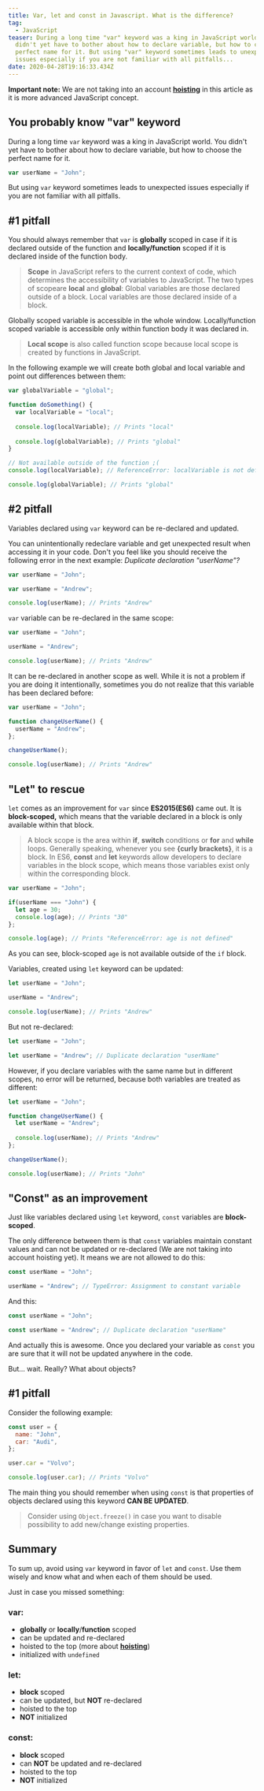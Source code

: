 ```yaml
---
title: Var, let and const in Javascript. What is the difference?
tag:
  - JavaScript
teaser: During a long time "var" keyword was a king in JavaScript world. You
  didn't yet have to bother about how to declare variable, but how to choose the
  perfect name for it. But using "var" keyword sometimes leads to unexpected
  issues especially if you are not familiar with all pitfalls...
date: 2020-04-28T19:16:33.434Z
---
```

**Important note:** We are not taking into an account **[hoisting](https://scotch.io/tutorials/understanding-hoisting-in-javascript)** in this article as it is more advanced JavaScript concept.

## You probably know "var" keyword

During a long time `var` keyword was a king in JavaScript world. You didn't yet have to bother about how to declare variable, but how to choose the perfect name for it.

```javascript
var userName = "John";
```

But using `var` keyword sometimes leads to unexpected issues especially if you are not familiar with all pitfalls. 

## \#1 pitfall

You should always remember that `var` is **globally** scoped in case if it is declared outside of the function and **locally/function** scoped if it is declared inside of the function body.

> **Scope** in JavaScript refers to the current context of code, which determines the accessibility of variables to JavaScript. The two types of scopeare **local** and **global**: Global variables are those declared outside of a block. Local variables are those declared inside of a block.

Globally scoped variable is accessible in the whole window. Locally/function scoped variable is accessible only within function body it was declared in.

> **Local scope** is also called function scope because local scope is created by functions in JavaScript.

In the following example we will create both global and local variable and point out differences between them:

```javascript
var globalVariable = "global";

function doSomething() {
  var localVariable = "local";
  
  console.log(localVariable); // Prints "local"
  
  console.log(globalVariable); // Prints "global"
}

// Not available outside of the function ;(
console.log(localVariable); // ReferenceError: localVariable is not defined

console.log(globalVariable); // Prints "global"
```

## \#2 pitfall

Variables declared using `var` keyword can be re-declared and updated.

You can unintentionally redeclare variable and get unexpected result when accessing it in your code. Don't you feel like you should receive the following error in the next example: *Duplicate declaration "userName"?*

```javascript
var userName = "John";

var userName = "Andrew";

console.log(userName); // Prints "Andrew"
```

`var` variable can be re-declared in the same scope:

```javascript
var userName = "John";

userName = "Andrew";

console.log(userName); // Prints "Andrew"
```

It can be re-declared in another scope as well. While it is not a problem if you are doing it intentionally, sometimes you do not realize that this variable has been declared before:

```javascript
var userName = "John";

function changeUserName() {
  userName = "Andrew";
};

changeUserName();

console.log(userName); // Prints "Andrew"
```

## "Let" to rescue

`let` comes as an improvement for `var` since **ES2015(ES6)** came out. It is **block-scoped,** which means that the variable declared in a block is only available within that block.

> A block scope is the area within **if**, **switch** conditions or **for** and **while** loops. Generally speaking, whenever you see **{curly brackets}**, it is a block. In ES6, **const** and **let** keywords allow developers to declare variables in the block scope, which means those variables exist only within the corresponding block.

```javascript
var userName = "John";

if(userName === "John") {
  let age = 30;
  console.log(age); // Prints "30"
};

console.log(age); // Prints "ReferenceError: age is not defined"
```

As you can see, block-scoped `age` is not available outside of the `if` block.

Variables, created using `let` keyword can be updated:

```javascript
let userName = "John";

userName = "Andrew";

console.log(userName); // Prints "Andrew"
```

But not re-declared:

```javascript
let userName = "John";

let userName = "Andrew"; // Duplicate declaration "userName"
```

However, if you declare variables with the same name but in different scopes, no error will be returned, because both variables are treated as different:

```javascript
let userName = "John";

function changeUserName() {
  let userName = "Andrew";
  
  console.log(userName); // Prints "Andrew"
};

changeUserName();

console.log(userName); // Prints "John"
```

## "Const" as an improvement

Just like variables declared using `let` keyword, `const` variables are **block-scoped**. 

The only difference between them is that `const` variables maintain constant values and can not be updated or re-declared (We are not taking into account hoisting yet). It means we are not allowed to do this:

```javascript
const userName = "John";

userName = "Andrew"; // TypeError: Assignment to constant variable
```

And this:

```javascript
const userName = "John";

const userName = "Andrew"; // Duplicate declaration "userName"
```

And actually this is awesome. Once you declared your variable as `const` you are sure that it will not be updated anywhere in the code.

But... wait. Really? What about objects?

## \#1 pitfall

Consider the following example:

```javascript
const user = {
  name: "John",
  car: "Audi",
};

user.car = "Volvo";

console.log(user.car); // Prints "Volvo"
```

The main thing you should remember when using `const` is that properties of objects declared using this keyword **CAN BE UPDATED**.

> Consider using `Object.freeze()` in case you want to disable possibility to add new/change existing properties.

## Summary

To sum up, avoid using `var` keyword in favor of `let` and `const`. Use them wisely and know what and when each of them should be used.

Just in case you missed something:

### var:

* **globally** or **locally**/**function** scoped
* can be updated and re-declared
* hoisted to the top (more about **[hoisting](/2020-04-30-hoisting-in-javascript/)**)
* initialized with `undefined`

### let:

* **block** scoped
* can be updated, but **NOT** re-declared
* hoisted to the top
* **NOT** initialized

### const:

* **block** scoped
* can **NOT** be updated and re-declared
* hoisted to the top
* **NOT** initialized